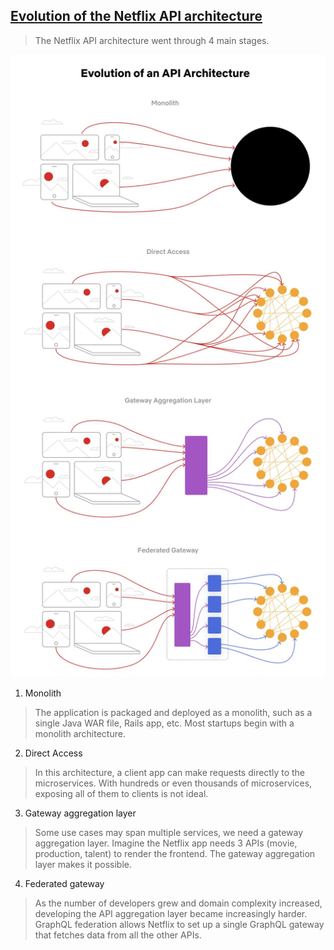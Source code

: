 ## [Evolution of the Netflix API architecture](https://twitter.com/alexxubyte/status/1529489377432199168)

> The Netflix API architecture went through 4 main stages.

![netflix](netflix.jpeg)

1. Monolith
>  The application is packaged and deployed as a monolith, such as a single Java WAR file, Rails app, etc. Most startups begin with a monolith architecture.
2. Direct Access
>  In this architecture, a client app can make requests directly to the microservices. With hundreds or even thousands of microservices, exposing all of them to clients is not ideal.
3. Gateway aggregation layer
>  Some use cases may span multiple services, we need a gateway aggregation layer. Imagine the Netflix app needs 3 APIs (movie, production, talent) to render the frontend. The gateway aggregation layer makes it possible.
4. Federated gateway
> As the number of developers grew and domain complexity increased, developing the API aggregation layer became increasingly harder. GraphQL federation allows Netflix to set up a single GraphQL gateway that fetches data from all the other APIs.